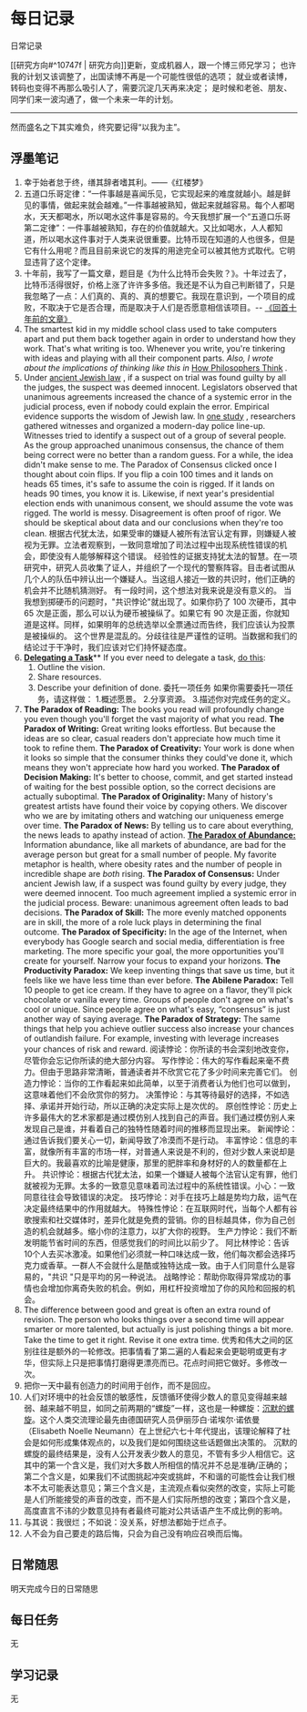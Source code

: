 # 每日记录
日常记录

[[研究方向#^10747f | 研究方向]]更新，变成机器人，跟一个博三师兄学习；
也许我的计划又该调整了，出国读博不再是一个可能性很低的选项；
就业或者读博，转码也变得不再那么吸引人了，需要沉淀几天再来决定；
是时候和老爸、朋友、同学们来一波沟通了，做一个未来一年的计划。

---
然而盛名之下其实难负，终究要记得“以我为主”。

## 浮墨笔记
1. 幸于始者怠于终，缮其辞者嗜其利。——《红楼梦》
2. 五道口乐哥定律：“一件事越是喜闻乐见，它实现起来的难度就越小。越是鲜见的事情，做起来就会越难。”一件事越被熟知，做起来就越容易。每个人都喝水，天天都喝水，所以喝水这件事是容易的。今天我想扩展一个“五道口乐哥第二定律”：一件事越被熟知，存在的价值就越大。又比如喝水，人人都知道，所以喝水这件事对于人类来说很重要。比特币现在知道的人也很多，但是它有什么用呢？而且目前来说它的发挥的用途完全可以被其他方式取代。它明显违背了这个定律。
3. 十年前，我写了一篇文章，题目是《为什么比特币会失败？》。十年过去了，比特币活得很好，价格上涨了许许多多倍。我还是不认为自己判断错了，只是我忽略了一点：人们真的、真的、真的想要它。我现在意识到，一个项目的成败，不取决于它是否合理，而是取决于人们是否愿意相信该项目。-- [《回首十年前的文章》](https://apenwarr.ca/log/20211117)
4. The smartest kid in my middle school class used to take computers apart and put them back together again in order to understand how they work.  That's what writing is too. Whenever you write, you're tinkering with ideas and playing with all their component parts. _Also, I wrote about the implications of thinking like this in_ [How Philosophers Think](https://perell.com/essay/how-philosophers-think/) _._
5. Under [ancient Jewish law](https://phys.org/news/2016-01-evidence-bad.html) , if a suspect on trial was found guilty by all the judges, the suspect was deemed innocent. Legislators observed that unanimous agreements increased the chance of a systemic error in the judicial process, even if nobody could explain the error.
Empirical evidence supports the wisdom of Jewish law. In [one study](https://royalsocietypublishing.org/doi/full/10.1098/rspa.2015.0748) , researchers gathered witnesses and organized a modern-day police line-up. Witnesses tried to identify a suspect out of a group of several people. As the group approached unanimous consensus, the chance of them being correct were no better than a random guess.
For a while, the idea didn't make sense to me.
The Paradox of Consensus clicked once I thought about coin flips. If you flip a coin 100 times and it lands on heads 65 times, it's safe to assume the coin is rigged. If it lands on heads 90 times, you know it is. Likewise, if next year's presidential election ends with unanimous consent, we should assume the vote was rigged.
The world is messy. Disagreement is often proof of rigor. We should be skeptical about data and our conclusions when they're too clean.
根据古代犹太法，如果受审的嫌疑人被所有法官认定有罪，则嫌疑人被视为无罪。立法者观察到，一致同意增加了司法过程中出现系统性错误的机会，即使没有人能够解释这个错误。
经验性的证据支持犹太法的智慧。在一项研究中，研究人员收集了证人，并组织了一个现代的警察阵容。目击者试图从几个人的队伍中辨认出一个嫌疑人。当这组人接近一致的共识时，他们正确的机会并不比随机猜测好。
有一段时间，这个想法对我来说是没有意义的。
当我想到掷硬币的问题时，"共识悖论"就出现了。如果你扔了 100 次硬币，其中 65 次是正面，那么可以认为硬币被操纵了。如果它有 90 次是正面，你就知道是这样。同样，如果明年的总统选举以全票通过而告终，我们应该认为投票是被操纵的。
这个世界是混乱的。分歧往往是严谨性的证明。当数据和我们的结论过于干净时，我们应该对它们持怀疑态度。
6. [**Delegating a Task**](https://twitter.com/david_perell/status/1470393340906688514?s=20)**
If you ever need to delegate a task, [do this](https://profitfactory.com/360delegation/):
	1.  Outline the vision.  
	2.  Share resources.  
	3.  Describe your definition of done.
委托一项任务
如果你需要委托一项任务，请这样做：
	1.概述愿景。
	2.分享资源。
	3.描述你对完成任务的定义。
7. **The Paradox of Reading:** The books you read will profoundly change you even though you'll forget the vast majority of what you read.
**The Paradox of Writing:** Great writing looks effortless. But because the ideas are so clear, casual readers don't appreciate how much time it took to refine them.
**The Paradox of Creativity:** Your work is done when it looks so simple that the consumer thinks they could've done it, which means they won't appreciate how hard you worked.
**The Paradox of Decision Making:** It's better to choose, commit, and get started instead of waiting for the best possible option, so the correct decisions are actually suboptimal.
**The Paradox of Originality:** Many of history's greatest artists have found their voice by copying others. We discover who we are by imitating others and watching our uniqueness emerge over time.
**The Paradox of News:** By telling us to care about everything, the news leads to apathy instead of action.
**[The Paradox of Abundance:](https://perell.com/note/the-paradox-of-abundance/)** Information abundance, like all markets of abundance, are bad for the average person but great for a small number of people. My favorite metaphor is health, where obesity rates and the number of people in incredible shape are *both* rising.
**The Paradox of Consensus:** Under ancient Jewish law, if a suspect was found guilty by every judge, they were deemed innocent. Too much agreement implied a systemic error in the judicial process. Beware: unanimous agreement often leads to bad decisions.
**The Paradox of Skill:** The more evenly matched opponents are in skill, the more of a role luck plays in determining the final outcome.
**The Paradox of Specificity:** In the age of the Internet, when everybody has Google search and social media, differentiation is free marketing. The more specific your goal, the more opportunities you'll create for yourself. Narrow your focus to expand your horizons.
**The Productivity Paradox:** We keep inventing things that save us time, but it feels like we have less time than ever before.
**The Abilene Paradox:** Tell 10 people to get ice cream. If they have to agree on a flavor, they'll pick chocolate or vanilla every time. Groups of people don't agree on what's cool or unique. Since people agree on what's easy, “consensus” is just another way of saying average.
**The Paradox of Strategy:** The same things that help you achieve outlier success also increase your chances of outlandish failure. For example, investing with leverage increases your chances of risk and reward.
阅读悖论：你所读的书会深刻地改变你，尽管你会忘记你所读的绝大部分内容。
写作悖论：伟大的写作看起来毫不费力。但由于思路非常清晰，普通读者并不欣赏它花了多少时间来完善它们。
创造力悖论：当你的工作看起来如此简单，以至于消费者认为他们也可以做到，这意味着他们不会欣赏你的努力。
决策悖论：与其等待最好的选择，不如选择、承诺并开始行动，所以正确的决定实际上是次优的。
原创性悖论：历史上许多最伟大的艺术家都是通过模仿别人找到自己的声音。我们通过模仿别人来发现自己是谁，并看着自己的独特性随着时间的推移而显现出来。
新闻悖论：通过告诉我们要关心一切，新闻导致了冷漠而不是行动。
丰富悖论：信息的丰富，就像所有丰富的市场一样，对普通人来说是不利的，但对少数人来说却是巨大的。我最喜欢的比喻是健康，那里的肥胖率和身材好的人的数量都在上升。
共识悖论：根据古代犹太法，如果一个嫌疑人被每个法官认定有罪，他们就被视为无罪。太多的一致意见意味着司法过程中的系统性错误。小心：一致同意往往会导致错误的决定。
技巧悖论：对手在技巧上越是势均力敌，运气在决定最终结果中的作用就越大。
特殊性悖论：在互联网时代，当每个人都有谷歌搜索和社交媒体时，差异化就是免费的营销。你的目标越具体，你为自己创造的机会就越多。缩小你的注意力，以扩大你的视野。
生产力悖论：我们不断发明能节省时间的东西，但感觉我们的时间比以前少了。
阿比林悖论：告诉10个人去买冰激凌。如果他们必须就一种口味达成一致，他们每次都会选择巧克力或香草。一群人不会就什么是酷或独特达成一致。由于人们同意什么是容易的，"共识 "只是平均的另一种说法。
战略悖论：帮助你取得异常成功的事情也会增加你离奇失败的机会。例如，用杠杆投资增加了你的风险和回报的机会。
8. The difference between good and great is often an extra round of revision. The person who looks things over a second time will appear smarter or more talented, but actually is just polishing things a bit more. Take the time to get it right. Revise it one extra time.
优秀和伟大之间的区别往往是额外的一轮修改。把事情看了第二遍的人看起来会更聪明或更有才华，但实际上只是把事情打磨得更漂亮而已。花点时间把它做好。多修改一次。
9. 把你一天中最有创造力的时间用于创作，而不是回应。
10. 人们对环境中的社会反馈的敏感性，反馈循环使得少数人的意见变得越来越弱、越来越不明显，如同之前两期的“螺旋”一样，这也是一种螺旋：[沉默的螺旋](https://email.mg1.substack.com/c/eJytUsuOrCAQ_RrZXSOFoCxYYI_3NwwNqGR8BTE9PV9_wY49mf1NzMFTdeqVHK2CHVb_FNu6B5SgC8_NisU-9smGYD06dus7ZwQpK4oBCDKiqEBXd-T2rvfWzspNAm3HfXJaBbcup5pyKNAojFYYV1j3mBeMY6UM7Ulv4sNIwSl7zVSHcXbRVqzL9Ow25QyaxBjCtmdEZvA3ft9j_nCfbrPGqXz1wxn6M6plP_O0ZREaiFDzRBM0TQReJ1qlP5myZaIpxtskkVctT5I6VpA0s2ojBvsVMvLxX7vTNm3b3BKtL_GZaPBFpbwa_Ii53Dfn1ZTB7ddE2b6bpPXkuQBJtHhPTLGmvmIvmi6Q7FdWnpfSq2l9uyhn79N-OgNyAgrAGDDHZRFVOeSGGtXrsq-gJIapMt8m5Rh1PCuLecD5ftz3oPRnrtcZefEYvzDnvKihjoIhOenMRDN18Z2PxYVnZxd1n6wRKLxsejquG-xifbSv6VQQmBHOARiQGvjLU9GEJa0wZUBRHGvWWLUI777dbP8BSPfNuA)。这个人类交流理论最先由德国研究人员伊丽莎白·诺埃尔·诺依曼（Elisabeth Noelle Neumann）在上世纪六七十年代提出，该理论解释了社会是如何形成集体观点的，以及我们是如何围绕这些话题做出决策的。
沉默的螺旋的最终结果是，没有人公开发表少数人的意见，不管有多少人相信它。这其中的第一个含义是，我们对大多数人所相信的情况并不总是准确/正确的；第二个含义是，如果我们不试图挑起冲突或挑衅，不和谐的可能性会让我们根本不太可能表达意见；第三个含义是，主流观点看似突然的改变，实际上可能是人们所能接受的声音的改变，而不是人们实际所想的改变；第四个含义是，高度直言不讳的少数意见持有者最终可能对公共话语产生不成比例的影响。
11. 与其说：我很烂；不如说：没关系，好想法都始于烂点子。
12. 人不会为自己要走的路后悔，只会为自己没有响应召唤而后悔。

## 日常随思
明天完成今日的日常随思
## 每日任务
无
## 学习记录
无